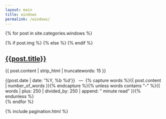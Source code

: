 ```yaml
---
layout: main
title: windows
permalink: /windows/
---
```


{% for post in site.categories.windows %}
<article class="post">
  {% if post.img %}
    <a class="post-thumbnail" style="background-image: url({{"/assets/img/" | prepend: site.baseurl | append : post.img}})" href="{{post.url | prepend: site.baseurl}}"></a>
  {% else %}
  {% endif %}
  <div class="post-content">
    <h2 class="post-title"><a href="{{post.url | prepend: site.baseurl}}">{{post.title}}</a></h2>
    <p>{{ post.content | strip_html | truncatewords: 15 }}</p>
    <span class="post-date">{{post.date | date: '%Y, %b %d'}}&nbsp;&nbsp;&nbsp;—&nbsp;</span>
    <span class="post-words">{% capture words %}{{ post.content | number_of_words }}{% endcapture %}{% unless words contains "-" %}{{ words | plus: 250 | divided_by: 250 | append: " minute read" }}{% endunless %}</span>
  </div>
</article>
{% endfor %}

{% include pagination.html %}


